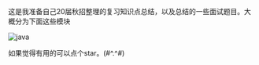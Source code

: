 这是我准备自己20届秋招整理的复习知识点总结，以及总结的一些面试题目。大概分为下面这些模块

![java](../../秋招复习知识点/image/java.jpg)

如果觉得有用的可以点个star。(#^.^#)